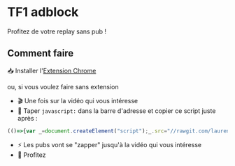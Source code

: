 # TF1 adblock
Profitez de votre replay sans pub !

## Comment faire

📥 Installer l'[Extension Chrome](https://chrome.google.com/webstore/detail/gcljghblepcfkdcldkelpnnbmhjnkdan)

ou, si vous voulez faire sans extension

- 🎬 Une fois sur la vidéo qui vous intéresse
- 👾 Taper `javascript:` dans la barre d'adresse et copier ce script juste après :
```js
(()=>{var _=document.createElement("script");_.src="//rawgit.com/laurentfite/tf1adblock/master/crx/index.js";document.getElementsByTagName("head")[0].appendChild(_)})()
```
- ⚡ Les pubs vont se "zapper" jusqu'à la vidéo qui vous intéresse
- 🍿 Profitez
